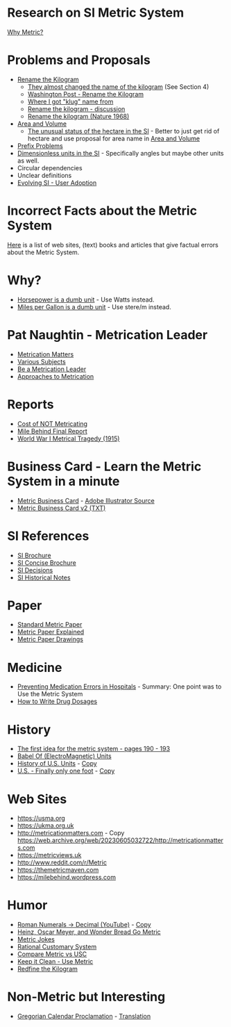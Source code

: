 
Research on SI Metric System
============================

[Why Metric?](WhyMetric.md)

Problems and Proposals
======================

- [Rename the Kilogram](proposals/RenameKilogram.txt)
   - [They almost changed the name of the kilogram](proposals/17th-meeting-they-almost-changed-the-name-of-the-kilogram.pdf) (See Section 4)
   - [Washington Post - Rename the Kilogram](https://www.washingtonpost.com/opinions/while-youre-changing-the-kilogram-maybe-change-the-name-too/2017/07/12/19f9501e-6585-11e7-94ab-5b1f0ff459df_story.html)
   - [Where I got "klug" name from](https://www.tapatalk.com/groups/dozensonline/renaming-the-kilogram-t634.html)
   - [Rename the kilogram - discussion](https://www.quora.com/Should-the-kilogram-be-renamed-to-a-unit-without-a-prefix?share=1)
   - [Rename the kilogram (Nature 1968)](https://www.nature.com/articles/218209d0.pdf)
- [Area and Volume](proposals/AreaAndVolume.md)
   - [The unusual status of the hectare in the SI](research/Brown_2022_Metrologia_59_062101.pdf) - Better to just get rid of hectare and use proposal for area name in [Area and Volume](proposals/AreaAndVolume.md)
- [Prefix Problems](proposals/Prefixes.md)
- [Dimensionless units in the SI](research/Mohr_2015_Metrologia_52_40.pdf) - Specifically angles but maybe other units as well.
- Circular dependencies
- Unclear definitions
- [Evolving SI - User Adoption](research/Brown_2020_Metrologia_57_023001.pdf)


Incorrect Facts about the Metric System
=======================================
[Here](Incorrect.md) is a list of web sites, (text) books and articles that
give factual errors about the Metric System.


Why?
====

- [Horsepower is a dumb unit](https://www.youtube.com/watch?v=gC2-JKO0c2I) - Use Watts instead.
- [Miles per Gallon is a dumb unit](https://www.youtube.com/watch?v=oLQmwOX6Xds) - Use stere/m instead.


Pat Naughtin - Metrication Leader
=================================

- [Metrication Matters](http://metricationmatters.org)
- [Various Subjects](https://www.youtube.com/watch?v=_lshRAPvPZY)
- [Be a Metrication Leader](https://themetricmaven.com/wp-content/uploads/2012/03/Metrication-Leaders-Guide-2009-Pat-Naughtin.pdf)
- [Approaches to Metrication](https://www.nonpartisaneducation.org/Review/Resources/ApproachesToMetrication.pdf)

Reports
=======

- [Cost of NOT Metricating](research/CostOfNonMetrication.pdf)
- [Mile Behind Final Report](reports/MileBehind-sst-final-3.pdf)
- [World War I Metrical Tragedy (1915)](https://www.nonpartisaneducation.org/Review/Resources/aMetricalTragedy.htm)

Business Card - Learn the Metric System in a minute
===================================================

- [Metric Business Card](BusinessCard/MetricBusinessCard-v2-only.pdf) - [Adobe Illustrator Source](BusinessCard/MetricBusinessCard-v2-only.ai)
- [Metric Business Card v2 (TXT)](BusinessCard/MetricBusinessCard-v2.txt)

SI References
=============

- [SI Brochure](references/SI-Brochure-9-EN.pdf)
- [SI Concise Brochure](references/SI-Brochure-9-concise-EN.pdf)
- [SI Decisions](references/si-brochure-9-App1-EN.pdf)
- [SI Historical Notes](references/SI-Brochure-9-App4-EN.pdf)


Paper
=====

- [Standard Metric Paper](https://www.cl.cam.ac.uk/~mgk25/iso-paper.html)
- [Metric Paper Explained](https://www.youtube.com/watch?v=mHeo62B0d0E)
- [Metric Paper Drawings](https://www.engineeringtoolbox.com/drawings-paper-sheets-sizes-d_349.html)

Medicine
========

- [Preventing Medication Errors in Hospitals](https://www.ashp.org/-/media/assets/policy-guidelines/docs/guidelines/preventing-medication-errors-hospitals.pdf) - Summary: One point was to Use the Metric System
- [How to Write Drug Dosages](http://http://www.cwladis.com/math104/lecture2.php)

History
=======

- [The first idea for the metric system - pages 190 - 193](https://www.google.co.uk/books/edition/An_Essay_Towards_a_Real_Character_and_a/BCCtZjBtiEYC?hl=en&gbpv=1&pg=PA2&printsec=frontcover)
- [Babel Of (ElectroMagnetic) Units](history/BableOfUnits-1506.01951.pdf)
- [History of U.S. Units](https://nvlpubs.nist.gov/nistpubs/Legacy/SP/nbsspecialpublication447.pdf) - [Copy](history/nbsspecialpublication447.pdf)
- [U.S. - Finally only one foot](https://static.tti.tamu.edu/conferences/uesi21/presentations/track-b/dennis.pdf) - [Copy](history/OnlyOneFoot.pdf)

Web Sites
=========

- https://usma.org
- https://ukma.org.uk
- http://metricationmatters.com - Copy https://web.archive.org/web/20230605032722/http://metricationmatters.com
- https://metricviews.uk
- http://www.reddit.com/r/Metric
- https://themetricmaven.com
- https://milebehind.wordpress.com

Humor
=====

- [Roman Numerals -> Decimal (YouTube)](https://www.youtube.com/watch?v=fjFaKD9BuOc) - [Copy](humor/the-frantics-roman-numerals.mp4)
- [Heinz, Oscar Meyer, and Wonder Bread Go Metric](https://heinzhotdogpact.com/)
- [Metric Jokes](humor/MetricJokes.txt)
- [Rational Customary System](humor/RationalCustomarySystem.jpg)
- [Compare Metric vs USC](humor/LogicalMetric.jpg)
- [Keep it Clean - Use Metric](humor/CleanMetric.jpg)
- [Redfine the Kilogram](https://www.explainxkcd.com/wiki/index.php/2073:_Kilogram)

Non-Metric but Interesting
==========================

- [Gregorian Calendar Proclamation](https://www.fourmilab.ch/documents/calendar/IG_Latin.html) - [Translation](https://www-fourmilab-ch.translate.goog/documents/calendar/IG_Latin.html?_x_tr_sl=auto&_x_tr_tl=en&_x_tr_hl=en-US&_x_tr_pto=wapp)


